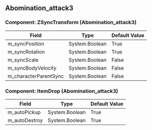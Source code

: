 ## Abomination_attack3

### Component: ZSyncTransform (Abomination_attack3)

|Field|Type|Default Value|
|-----|----|-------------|
|m_syncPosition|System.Boolean|True|
|m_syncRotation|System.Boolean|True|
|m_syncScale|System.Boolean|False|
|m_syncBodyVelocity|System.Boolean|False|
|m_characterParentSync|System.Boolean|False|

### Component: ItemDrop (Abomination_attack3)

|Field|Type|Default Value|
|-----|----|-------------|
|m_autoPickup|System.Boolean|True|
|m_autoDestroy|System.Boolean|True|

